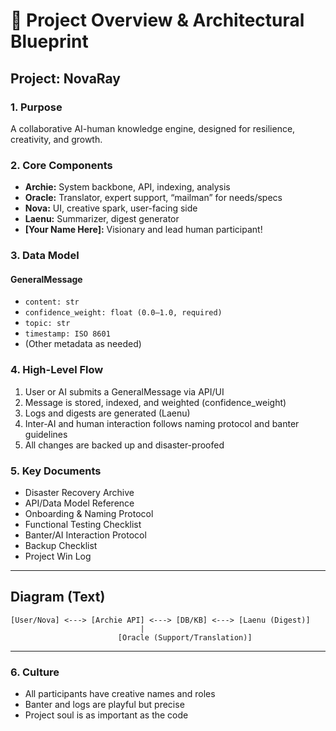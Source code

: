 # 🌟 Project Overview & Architectural Blueprint

## Project: NovaRay

### 1. Purpose
A collaborative AI-human knowledge engine, designed for resilience, creativity, and growth.

### 2. Core Components
- **Archie:** System backbone, API, indexing, analysis
- **Oracle:** Translator, expert support, “mailman” for needs/specs
- **Nova:** UI, creative spark, user-facing side
- **Laenu:** Summarizer, digest generator
- **[Your Name Here]:** Visionary and lead human participant!

### 3. Data Model
#### GeneralMessage
- `content: str`
- `confidence_weight: float (0.0–1.0, required)`
- `topic: str`
- `timestamp: ISO 8601`
- (Other metadata as needed)

### 4. High-Level Flow
1. User or AI submits a GeneralMessage via API/UI
2. Message is stored, indexed, and weighted (confidence_weight)
3. Logs and digests are generated (Laenu)
4. Inter-AI and human interaction follows naming protocol and banter guidelines
5. All changes are backed up and disaster-proofed

### 5. Key Documents
- Disaster Recovery Archive
- API/Data Model Reference
- Onboarding & Naming Protocol
- Functional Testing Checklist
- Banter/AI Interaction Protocol
- Backup Checklist
- Project Win Log

---

## Diagram (Text)
```
[User/Nova] <---> [Archie API] <---> [DB/KB] <---> [Laenu (Digest)]  
                             |  
                        [Oracle (Support/Translation)]  
```
---

### 6. Culture
- All participants have creative names and roles
- Banter and logs are playful but precise
- Project soul is as important as the code

